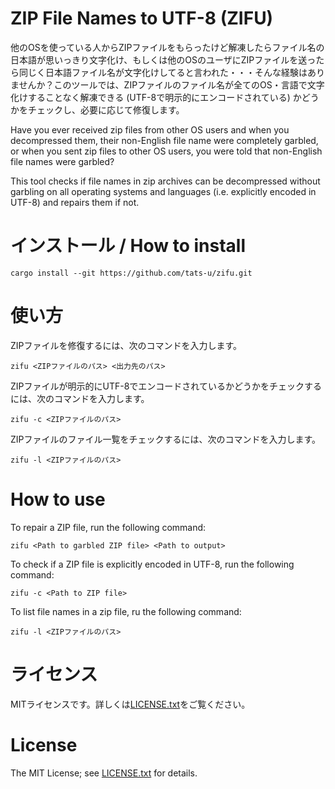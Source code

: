 # **ZI**P **F**ile Names to **U**TF-8 (ZIFU)

他のOSを使っている人からZIPファイルをもらったけど解凍したらファイル名の日本語が思いっきり文字化け、もしくは他のOSのユーザにZIPファイルを送ったら同じく日本語ファイル名が文字化けしてると言われた・・・そんな経験はありませんか？このツールでは、ZIPファイルのファイル名が全てのOS・言語で文字化けすることなく解凍できる (UTF-8で明示的にエンコードされている) かどうかをチェックし、必要に応じて修復します。

Have you ever received zip files from other OS users and when you decompressed them, their non-English file name were completely garbled, or when you sent zip files to other OS users, you were told that non-English file names were garbled?

This tool checks if file names in zip archives can be decompressed without garbling on all operating systems and languages (i.e. explicitly encoded in UTF-8) and repairs them if not.

# インストール / How to install

```
cargo install --git https://github.com/tats-u/zifu.git
```

# 使い方

ZIPファイルを修復するには、次のコマンドを入力します。

```
zifu <ZIPファイルのパス> <出力先のパス>
```

ZIPファイルが明示的にUTF-8でエンコードされているかどうかをチェックするには、次のコマンドを入力します。

```
zifu -c <ZIPファイルのパス>
```

ZIPファイルのファイル一覧をチェックするには、次のコマンドを入力します。

```
zifu -l <ZIPファイルのパス>
```

# How to use

To repair a ZIP file, run the following command:

```
zifu <Path to garbled ZIP file> <Path to output>
```

To check if a ZIP file is explicitly encoded in UTF-8, run the following command:

```
zifu -c <Path to ZIP file>
```

To list file names in a zip file, ru the following command:

```
zifu -l <ZIPファイルのパス>
```

# ライセンス

MITライセンスです。詳しくは[LICENSE.txt](LICENSE.txt)をご覧ください。

# License

The MIT License; see [LICENSE.txt](LICENSE.txt) for details.